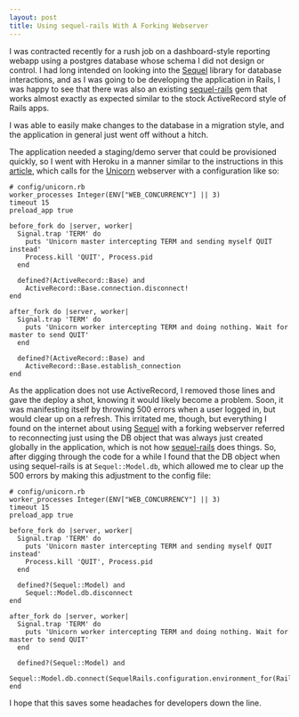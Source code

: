 ```yaml
---
layout: post
title: Using sequel-rails With A Forking Webserver
---
```

I was contracted recently for a rush job on a dashboard-style reporting
webapp using a postgres database whose schema I did not design or
control.  I had long intended on looking into the [Sequel][sequel] 
library for database interactions, and as I was going to be developing
the application in Rails, I was happy to see that there was also an
existing [sequel-rails][sequel-rails] gem that works almost exactly as
expected similar to the stock ActiveRecord style of Rails apps.  

I was able to easily make changes to the database in a migration style,
and the application in general just went off without a hitch.

The application needed a staging/demo server that could be provisioned
quickly, so I went with Heroku in a manner similar to the instructions
in this [article][heroku-deploy], which calls for the [Unicorn][unicorn]
webserver with a configuration like so:

    # config/unicorn.rb
    worker_processes Integer(ENV["WEB_CONCURRENCY"] || 3)
    timeout 15
    preload_app true

    before_fork do |server, worker|
      Signal.trap 'TERM' do
        puts 'Unicorn master intercepting TERM and sending myself QUIT instead'
        Process.kill 'QUIT', Process.pid
      end

      defined?(ActiveRecord::Base) and
        ActiveRecord::Base.connection.disconnect!
    end

    after_fork do |server, worker|
      Signal.trap 'TERM' do
        puts 'Unicorn worker intercepting TERM and doing nothing. Wait for master to send QUIT'
      end

      defined?(ActiveRecord::Base) and
        ActiveRecord::Base.establish_connection
    end

As the application does not use ActiveRecord, I removed those lines and
gave the deploy a shot, knowing it would likely become a problem.  Soon, 
it was manifesting itself by throwing 500 errors when a user logged in,
but would clear up on a refresh.  This irritated me, though, but
everything I found on the internet about using [Sequel][sequel] with a
forking webserver referred to reconnecting just using the DB object that
was always just created globally in the application, which is not how
[sequel-rails][sequel-rails] does things.  So, after digging through the
code for a while I found that the DB object when using sequel-rails is
at `Sequel::Model.db`, which allowed me to clear up the 500 errors by
making this adjustment to the config file: 

    # config/unicorn.rb
    worker_processes Integer(ENV["WEB_CONCURRENCY"] || 3)
    timeout 15
    preload_app true

    before_fork do |server, worker|
      Signal.trap 'TERM' do
        puts 'Unicorn master intercepting TERM and sending myself QUIT instead'
        Process.kill 'QUIT', Process.pid
      end

      defined?(Sequel::Model) and
        Sequel::Model.db.disconnect
    end

    after_fork do |server, worker|
      Signal.trap 'TERM' do
        puts 'Unicorn worker intercepting TERM and doing nothing. Wait for master to send QUIT'
      end
      
      defined?(Sequel::Model) and
        Sequel::Model.db.connect(SequelRails.configuration.environment_for(Rails.env))
    end

I hope that this saves some headaches for developers down the line.

[heroku-deploy]: https://devcenter.heroku.com/articles/rails-unicorn
[sequel-rails]: https://github.com/TalentBox/sequel-rails
[sequel]: https://github.com/jeremyevans/sequel
[unicorn]: http://unicorn.bogomips.org/
